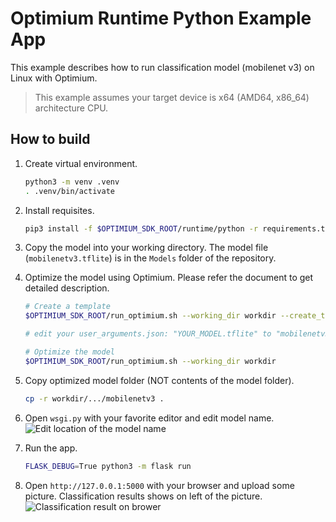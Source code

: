 # Optimium Runtime Python Example App

This example describes how to run classification model (mobilenet v3) on Linux with Optimium.

> This example assumes your target device is x64 (AMD64, x86_64) architecture CPU.

## How to build

1. Create virtual environment.
    ``` bash
    python3 -m venv .venv
    . .venv/bin/activate
    ```

1. Install requisites.
    ``` bash
    pip3 install -f $OPTIMIUM_SDK_ROOT/runtime/python -r requirements.txt
    ```

1. Copy the model into your working directory. The model file (`mobilenetv3.tflite`) is in the `Models` folder of the repository.

1. Optimize the model using Optimium. Please refer the document to get detailed description.
    ``` bash
    # Create a template
    $OPTIMIUM_SDK_ROOT/run_optimium.sh --working_dir workdir --create_template

    # edit your user_arguments.json: "YOUR_MODEL.tflite" to "mobilenetv3.tflite"

    # Optimize the model
    $OPTIMIUM_SDK_ROOT/run_optimium.sh --working_dir workdir
    ```

1. Copy optimized model folder (NOT contents of the model folder).
    ``` bash
    cp -r workdir/.../mobilenetv3 .
    ```

1. Open `wsgi.py` with your favorite editor and edit model name.
    ![Edit location of the model name](assets/python_edit_model_name.png)

1. Run the app.
    ``` bash
    FLASK_DEBUG=True python3 -m flask run
    ```

1. Open `http://127.0.0.1:5000` with your browser and upload some picture. Classification results shows on left of the picture.
    ![Classification result on brower](assets/sample_python.png)
